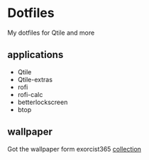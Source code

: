 # Dotfiles
My dotfiles for Qtile and more

## applications
- Qtile
- Qtile-extras
- rofi
- rofi-calc
- betterlockscreen
- btop

## wallpaper
Got the wallpaper form exorcist365 [collection](https://gitlab.com/exorcist365/wallpapers/-/tree/master/)
